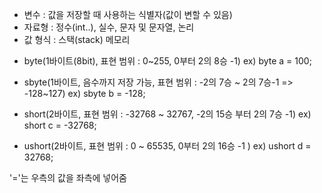 * 변수 : 값을 저장할 때 사용하는 식별자(값이 변할 수 있음)
* 자료형 : 정수(int..), 실수, 문자 및 문자열, 논리
* 값 형식 : 스택(stack) 메모리

- byte(1바이트(8bit), 표현 범위 : 0~255, 0부터 2의 8승 -1) 
    ex) byte a = 100;

- sbyte(1바이트, 음수까지 저장 가능, 표현 범위 : -2의 7승 ~ 2의 7승-1 => -128~127)
    ex) sbyte b = -128;

- short(2바이트, 표현 범위 : -32768 ~ 32767, -2의 15승 부터 2의 7승 -1) 
   ex) short c = -32768;

- ushort(2바이트, 표현 범위 : 0 ~ 65535, 0부터 2의 16승 -1 )
   ex) ushort d = 32768;

'='는 우측의 값을 좌측에 넣어줌 
